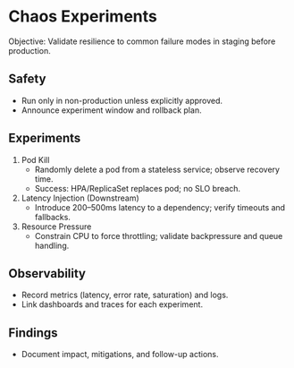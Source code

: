 # Chaos Experiments

Objective: Validate resilience to common failure modes in staging before production.

## Safety
- Run only in non-production unless explicitly approved.
- Announce experiment window and rollback plan.

## Experiments
1. Pod Kill
   - Randomly delete a pod from a stateless service; observe recovery time.
   - Success: HPA/ReplicaSet replaces pod; no SLO breach.
2. Latency Injection (Downstream)
   - Introduce 200–500ms latency to a dependency; verify timeouts and fallbacks.
3. Resource Pressure
   - Constrain CPU to force throttling; validate backpressure and queue handling.

## Observability
- Record metrics (latency, error rate, saturation) and logs.
- Link dashboards and traces for each experiment.

## Findings
- Document impact, mitigations, and follow-up actions.


